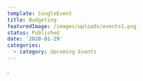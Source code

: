 ```yaml
---
template: SingleEvent
title: Budgeting
featuredImage: /images/uploads/events1.png
status: Published
date: '2020-01-29'
categories:
  - category: Upcoming Events
---
```

.
